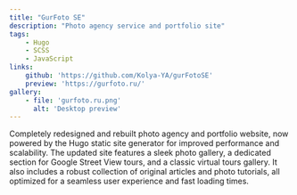 ```yaml
---
title: "GurFoto SE"
description: "Photo agency service and portfolio site"
tags: 
    - Hugo
    - SCSS
    - JavaScript
links:
    github: 'https://github.com/Kolya-YA/gurFotoSE'
    preview: 'https://gurfoto.ru/'
gallery:
    - file: 'gurfoto.ru.png'
      alt: 'Desktop preview'
---
```


Completely redesigned and rebuilt photo agency and portfolio website, now powered by the Hugo static site generator for improved performance and scalability. The updated site features a sleek photo gallery, a dedicated section for Google Street View tours, and a classic virtual tours gallery. It also includes a robust collection of original articles and photo tutorials, all optimized for a seamless user experience and fast loading times.
